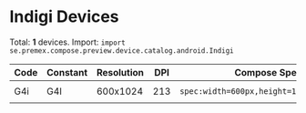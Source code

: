 # Indigi Devices

Total: **1** devices. Import: `import se.premex.compose.preview.device.catalog.android.Indigi`

| Code | Constant | Resolution | DPI | Compose Spec | Preview Usage |
|------|----------|------------|-----|-------------|---------------|
| G4i | G4I | 600x1024 | 213 | `spec:width=600px,height=1024px,dpi=213` | `@Preview(device = Indigi.G4I)` |

<!-- Generated automatically. Do not edit manually. -->
